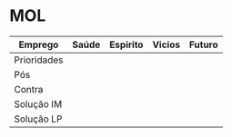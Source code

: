 # MOL

| Emprego | Saúde | Espirito | Vicios | Futuro | 
|---------|-------|----------|--------|--------|
|Prioridades| 
|Pós        |
|Contra     |
|Solução IM |
|Solução LP |  



